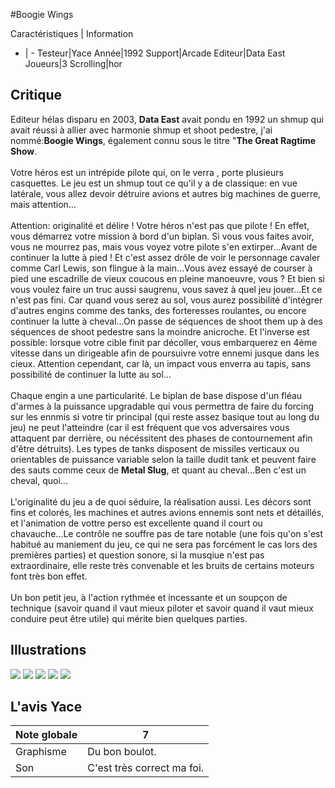 #Boogie Wings

Caractéristiques | Information
- | -
Testeur|Yace
Année|1992
Support|Arcade
Editeur|Data East
Joueurs|3
Scrolling|hor

## Critique
Editeur hélas disparu en 2003, <b>Data East</b> avait pondu en 1992 un shmup qui avait réussi à allier avec harmonie shmup et shoot pedestre, j'ai nommé:<b>Boogie Wings</b>, également connu sous le titre "<b>The Great Ragtime Show</b>.<br/><br/>Votre héros est un intrépide pilote qui, on le verra , porte plusieurs casquettes. Le jeu est un shmup tout ce qu'il y a de classique: en vue latérale, vous allez devoir détruire avions et autres big machines de guerre, mais attention...<br/><br/>Attention: originalité et délire ! Votre héros n'est pas que pilote ! En effet, vous démarrez votre mission à bord d'un biplan. Si vous vous faites avoir, vous ne mourrez pas, mais vous voyez votre pilote s'en extirper...Avant de continuer la lutte à pied ! Et c'est assez drôle de voir le personnage cavaler comme Carl Lewis, son flingue à la main...Vous avez essayé de courser à pied une escadrille de vieux coucous en pleine manoeuvre, vous ? Et bien si vous voulez faire un truc aussi saugrenu, vous savez à quel jeu jouer...Et ce n'est pas fini. Car quand vous serez au sol, vous aurez possibilité d'intégrer d'autres engins comme des tanks, des forteresses roulantes, ou encore continuer la lutte à cheval...On passe de séquences de shoot them up à des séquences de shoot pedestre sans la moindre anicroche. Et l'inverse est possible: lorsque votre cible finit par décoller, vous embarquerez en 4ème vitesse dans un dirigeable afin de poursuivre votre ennemi jusque dans les cieux. Attention cependant, car là, un impact vous enverra au tapis, sans possibilité de continuer la lutte au sol...<br/><br/>Chaque engin a une particularité. Le biplan de base dispose d'un fléau d'armes à la puissance upgradable qui vous permettra de faire du forcing sur les ennmis si votre tir principal (qui reste assez basique tout au long du jeu) ne peut l'atteindre (car il est fréquent que vos adversaires vous attaquent par derrière, ou nécéssitent des phases de contournement afin d'être détruits). Les types de tanks disposent de missiles verticaux ou orientables de puissance variable selon la taille dudit tank et peuvent faire des sauts comme ceux de <b>Metal Slug</b>, et quant au cheval...Ben c'est un cheval, quoi...<br/><br/>L'originalité du jeu a de quoi séduire, la réalisation aussi. Les décors sont fins et colorés, les machines et autres avions ennemis sont nets et détaillés, et l'animation de vottre perso est excellente quand il court ou chavauche...Le contrôle ne souffre pas de tare notable (une fois qu'on s'est habitué au maniement du jeu, ce qui ne sera pas forcément le cas lors des premières parties) et question sonore, si la musqiue n'est pas extraordinaire, elle reste très convenable et les bruits de certains moteurs font très bon effet.<br/><br/>Un bon petit jeu, à l'action rythmée et incessante et un soupçon de technique (savoir quand il vaut mieux piloter  et savoir quand il vaut mieux conduire peut être utile) qui mérite bien quelques parties.

## Illustrations
![](http://www.shmup.com/images/thumbs/img_fiche_1_937.png)
![](http://www.shmup.com/images/thumbs/img_fiche_2_937.png)
![](http://www.shmup.com/images/thumbs/img_fiche_3_937.png)
![](http://www.shmup.com/images/thumbs/img_fiche_4_937.png)
![](http://www.shmup.com/images/thumbs/img_fiche_5_937.png)

## L'avis Yace
Note globale|7
-|-
Graphisme|Du bon boulot.
Son|C'est très correct ma foi.
